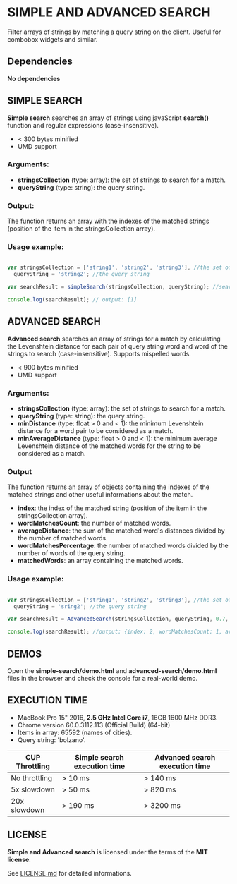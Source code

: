 # SIMPLE AND ADVANCED SEARCH

Filter arrays of strings by matching a query string on the client.
Useful for combobox widgets and similar.

## Dependencies

**No dependencies**

## SIMPLE SEARCH

**Simple search** searches an array of strings using javaScript **search()** function and regular expressions (case-insensitive).

* < 300 bytes minified
* UMD support

### Arguments:

* **stringsCollection** (type: array): the set of strings to search for a match.
* **queryString** (type: string): the query string.


### Output:

The function returns an array with the indexes of the matched strings (position of the item in the stringsCollection array).


### Usage example:

```javascript

var stringsCollection = ['string1', 'string2', 'string3'], //the set of string to search for a match
  queryString = 'string2'; //the query string

var searchResult = simpleSearch(stringsCollection, queryString); //search ...

console.log(searchResult); // output: [1]

```


## ADVANCED SEARCH

**Advanced search** searches an array of strings for a match by calculating the Levenshtein distance for each pair of query string word and word of the strings to search (case-insensitive). Supports mispelled words.

* < 900 bytes minified
* UMD support

### Arguments:

* **stringsCollection** (type: array): the set of strings to search for a match.
* **queryString** (type: string): the query string.
* **minDistance** (type: float > 0 and < 1): the minimum Levenshtein distance for a word pair to be considered as a match.
* **minAverageDistance** (type: float > 0 and < 1): the minimum average Levenshtein distance of the matched words for the string to be considered as a match.


### Output

The function returns an array of objects containing the indexes of the matched strings and other useful informations about the match.

* **index**: the index of the matched string (position of the item in the stringsCollection array).
* **wordMatchesCount**: the number of matched words.
* **averageDistance**: the sum of the matched word's distances divided by the number of matched words.
* **wordMatchesPercentage**: the number of matched words divided by the number of words of the query string.
* **matchedWords**: an array containing the matched words.


### Usage example:

```javascript

var stringsCollection = ['string1', 'string2', 'string3'], //the set of string to search for a match
  queryString = 'sring2'; //the query string

var searchResult = AdvancedSearch(stringsCollection, queryString, 0.7, 0.7); //search ...

console.log(searchResult); //output: {index: 2, wordMatchesCount: 1, averageDistance: 0.XXX, wordMatchesPercentage: 0.XXX, matchedWords: ['string2']}

```

## DEMOS

Open the **simple-search/demo.html** and **advanced-search/demo.html** files in the browser and check the console for a real-world demo.


## EXECUTION TIME


* MacBook Pro 15" 2016, **2.5 GHz Intel Core i7**, 16GB 1600 MHz DDR3.
* Chrome version 60.0.3112.113 (Official Build) (64-bit)
* Items in array: 65592 (names of cities).
* Query string: 'bolzano'.


CUP Throttling | Simple search execution time | Advanced search execution time
---------------|------------------------------|---------------------------------
No throttling | > 10 ms | > 140 ms
5x slowdown | > 50 ms | > 820 ms
20x slowdown | > 190 ms | > 3200 ms


## LICENSE

**Simple and Advanced search** is licensed under the terms of the **MIT license**.

See [LICENSE.md](LICENSE.md) for detailed informations.
